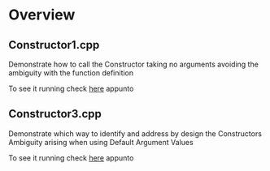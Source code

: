 
# Overview 

## Constructor1.cpp 

Demonstrate how to call the Constructor taking no arguments avoiding the ambiguity with the function definition 

To see it running check <a href="http://ideone.com/ooth6q" target="_blank">here</a> appunto 

## Constructor3.cpp 

Demonstrate which way to identify and address by design the Constructors Ambiguity arising when using Default Argument Values 

To see it running check <a href="http://ideone.com/GjFzxS" target="_blank">here</a> appunto 







